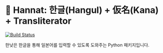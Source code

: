 # :wind_chime: Hannat: 한글(Hangul) + 仮名(Kana) + Transliterator

[![Build Status](https://travis-ci.com/koshort/hannat.svg?branch=master)](https://travis-ci.com/koshort/hannat)

한낮은 한글을 통해 일본어를 입력할 수 있도록 도와주는 Python 패키지입니다.